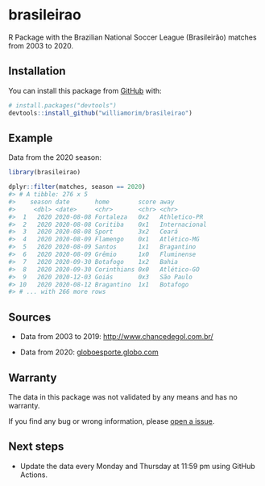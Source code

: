 
<!-- README.md is generated from README.Rmd. Please edit that file -->

# brasileirao

R Package with the Brazilian National Soccer League (Brasileirão)
matches from 2003 to 2020.

## Installation

You can install this package from [GitHub](https://github.com/) with:

``` r
# install.packages("devtools")
devtools::install_github("williamorim/brasileirao")
```

## Example

Data from the 2020 season:

``` r
library(brasileirao)

dplyr::filter(matches, season == 2020)
#> # A tibble: 276 x 5
#>    season date       home        score away         
#>     <dbl> <date>     <chr>       <chr> <chr>        
#>  1   2020 2020-08-08 Fortaleza   0x2   Athletico-PR 
#>  2   2020 2020-08-08 Coritiba    0x1   Internacional
#>  3   2020 2020-08-08 Sport       3x2   Ceará        
#>  4   2020 2020-08-09 Flamengo    0x1   Atlético-MG  
#>  5   2020 2020-08-09 Santos      1x1   Bragantino   
#>  6   2020 2020-08-09 Grêmio      1x0   Fluminense   
#>  7   2020 2020-09-30 Botafogo    1x2   Bahia        
#>  8   2020 2020-09-30 Corinthians 0x0   Atlético-GO  
#>  9   2020 2020-12-03 Goiás       0x3   São Paulo    
#> 10   2020 2020-08-12 Bragantino  1x1   Botafogo     
#> # ... with 266 more rows
```

## Sources

  - Data from 2003 to 2019: <http://www.chancedegol.com.br/>

  - Data from 2020:
    [globoesporte.globo.com](https://globoesporte.globo.com/futebol/brasileirao-serie-a/)

## Warranty

The data in this package was not validated by any means and has no
warranty.

If you find any bug or wrong information, please [open a
issue](https://github.com/williamorim/brasileirao/issues).

## Next steps

  - Update the data every Monday and Thursday at 11:59 pm using GitHub
    Actions.

